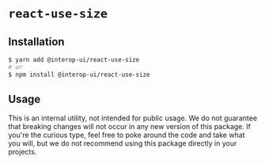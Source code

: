 # `react-use-size`

## Installation

```sh
$ yarn add @interop-ui/react-use-size
# or
$ npm install @interop-ui/react-use-size
```

## Usage

This is an internal utility, not intended for public usage. We do not guarantee that breaking changes will not occur in any new version of this package. If you're the curious type, feel free to poke around the code and take what you will, but we do not recommend using this package directly in your projects.
